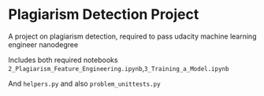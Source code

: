 # Plagiarism Detection Project
A project on plagiarism detection, required to pass udacity machine learning engineer nanodegree

Includes both required notebooks
`2_Plagiarism_Feature_Engineering.ipynb`,`3_Training_a_Model.ipynb`

And `helpers.py` and also `problem_unittests.py`
